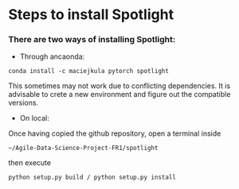 # Steps to install Spotlight 

### There are two ways of installing Spotlight:

- Through ancaonda:
```
conda install -c maciejkula pytorch spotlight
```
This sometimes may not work due to conflicting dependencies. It is advisable to crete a new environment and figure out the compatible versions. 

- On local:
  
Once having copied the github repository, open a terminal inside
```
~/Agile-Data-Science-Project-FR1/spotlight
```
then execute
```
python setup.py build / python setup.py install
```		



